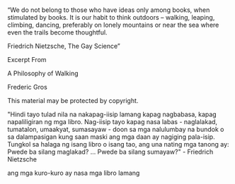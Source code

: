 # 

“We do not belong to those who have ideas only among books, when stimulated by books. It is our habit to think outdoors – walking, leaping, climbing, dancing, preferably on lonely mountains or near the sea where even the trails become thoughtful.

Friedrich Nietzsche, The Gay Science”

Excerpt From

A Philosophy of Walking

Frederic Gros

This material may be protected by copyright.

"Hindi tayo tulad nila na nakapag-iisip lamang kapag nagbabasa, kapag napaliligiran ng mga libro. Nag-iisip tayo kapag nasa labas -  naglalakad, tumatalon, umaakyat, sumasayaw - doon sa mga nalulumbay na bundok o sa dalampasigan kung saan maski ang mga daan ay nagiging pala-isip. Tungkol sa halaga ng isang libro o isang tao, ang una nating mga tanong ay: Pwede ba silang maglakad? ... Pwede ba silang sumayaw?" - Friedrich Nietzsche

ang mga kuro-kuro ay nasa mga libro lamang

